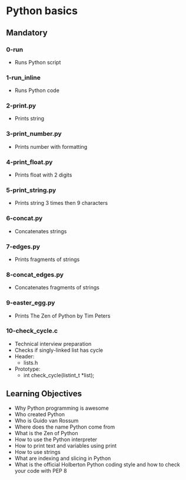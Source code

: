# Python basics

## Mandatory

### 0-run
- Runs Python script

### 1-run_inline
- Runs Python code

### 2-print.py
- Prints string

### 3-print_number.py
- Prints number with formatting

### 4-print_float.py
- Prints float with 2 digits

### 5-print_string.py
- Prints string 3 times then 9 characters

### 6-concat.py
- Concatenates strings

### 7-edges.py
- Prints fragments of strings

### 8-concat_edges.py
- Concatenates fragments of strings

### 9-easter_egg.py
- Prints The Zen of Python by Tim Peters

### 10-check_cycle.c
- Technical interview preparation
- Checks if singly-linked list has cycle
- Header:
    - lists.h
- Prototype:
    - int check_cycle(listint_t *list);
    
## Learning Objectives
- Why Python programming is awesome
- Who created Python
- Who is Guido van Rossum
- Where does the name Python come from
- What is the Zen of Python
- How to use the Python interpreter
- How to print text and variables using print
- How to use strings
- What are indexing and slicing in Python
- What is the official Holberton Python coding style and how to check your code with PEP 8
